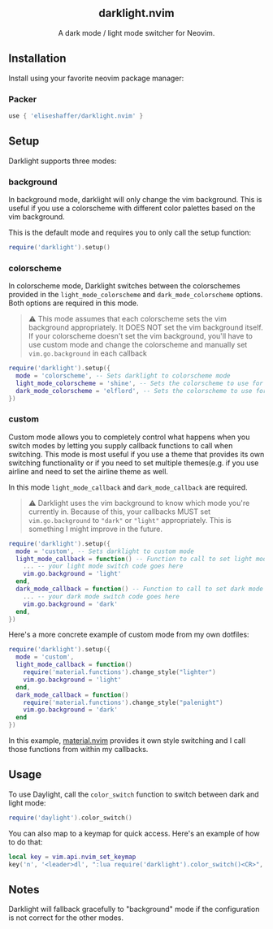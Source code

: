 <div align="center">

##  darklight.nvim
A dark mode / light mode switcher for Neovim.

</div>

## Installation

Install using your favorite neovim package manager:

### Packer
```lua
use { 'eliseshaffer/darklight.nvim' }
```

## Setup

Darklight supports three modes:

### background
In background mode, darklight will only change the vim background. This is
useful if you use a colorscheme with different color palettes based on the
vim background.

This is the default mode and requires you to only call the setup function:

```lua
require('darklight').setup()
```


### colorscheme
In colorscheme mode, Darklight switches between the colorschemes provided
in the `light_mode_colorscheme` and `dark_mode_colorscheme` options. Both
options are required in this mode.

> :warning: This mode assumes that each colorscheme sets the vim background
> appropriately. It DOES NOT set the vim background itself. If your colorscheme
> doesn't set the vim background, you'll have to use custom mode and
> change the colorscheme and manually set `vim.go.background` in each
> callback

```lua
require('darklight').setup({
  mode = 'colorscheme', -- Sets darklight to colorscheme mode
  light_mode_colorscheme = 'shine', -- Sets the colorscheme to use for light mode
  dark_mode_colorscheme = 'elflord', -- Sets the colorscheme to use for dark mode
})
```

### custom
Custom mode allows you to completely control what happens when you switch
modes by letting you supply callback functions to call when switching.
This mode is most useful if you use a theme that provides its own
switching functionality or if you need to set multiple themes(e.g. if you
use airline and need to set the airline theme as well. 

In this mode `light_mode_callback` and `dark_mode_callback` are required.

> :warning: Darklight uses the vim background to know which mode you're
> currently in. Because of this, your callbacks MUST set `vim.go.background`
> to `"dark"` or `"light"` appropriately. This is something I might
> improve in the future.
```lua
require('darklight').setup({
  mode = 'custom', -- Sets darklight to custom mode
  light_mode_callback = function() -- Function to call to set light mode
    ... -- your light mode switch code goes here
    vim.go.background = 'light'
  end,
  dark_mode_callback = function() -- Function to call to set dark mode
    ... -- your dark mode switch code goes here
    vim.go.background = 'dark'
  end,
})
```

Here's a more concrete example of custom mode from my own dotfiles: 

```lua
require('darklight').setup({
  mode = 'custom',
  light_mode_callback = function()
    require('material.functions').change_style("lighter") 
    vim.go.background = 'light'
  end,
  dark_mode_callback = function()
    require('material.functions').change_style("palenight")
    vim.go.background = 'dark'
  end
})
```

In this example, [material.nvim](https://github.com/marko-cerovac/material.nvim) provides it own style switching and
I call those functions from within my callbacks.

## Usage

To use Daylight, call the `color_switch` function to switch between dark and light mode: 

```lua
require('daylight').color_switch()
```

You can also map to a keymap for quick access. Here's an example of how to do that:

```lua
local key = vim.api.nvim_set_keymap
key('n', '<leader>dl', ":lua require('darklight').color_switch()<CR>", { noremap = true })
```

## Notes

Darklight will fallback gracefully to "background" mode if the configuration is not correct for
the other modes.

